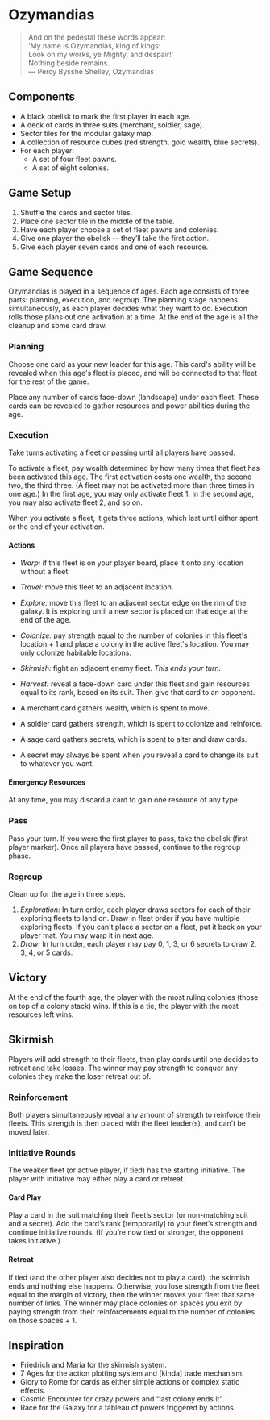 # Ozymandias
> And on the pedestal these words appear:  
> ’My name is Ozymandias, king of kings:  
> Look on my works, ye Mighty, and despair!’  
> Nothing beside remains.  
> — Percy Bysshe Shelley, Ozymandias

## Components
* A black obelisk to mark the first player in each age.
* A deck of cards in three suits (merchant, soldier, sage).
* Sector tiles for the modular galaxy map.
* A collection of resource cubes (red strength, gold wealth, blue secrets).
* For each player:
  * A set of four fleet pawns.
  * A set of eight colonies.

## Game Setup
1. Shuffle the cards and sector tiles.
2. Place one sector tile in the middle of the table.
3. Have each player choose a set of fleet pawns and colonies.
4. Give one player the obelisk -- they’ll take the first action.
5. Give each player seven cards and one of each resource.

## Game Sequence
Ozymandias is played in a sequence of ages.  Each age consists of three parts: planning, execution, and regroup.  The planning stage happens simultaneously, as each player decides what they want to do.  Execution rolls those plans out one activation at a time.  At the end of the age is all the cleanup and some card draw.

### Planning
Choose one card as your new leader for this age.  This card's ability will be revealed when this age's fleet is placed, and will be connected to that fleet for the rest of the game.

Place any number of cards face-down (landscape) under each fleet.  These cards can be revealed to gather resources and power abilities during the age.

### Execution
Take turns activating a fleet or passing until all players have passed.

To activate a fleet, pay wealth determined by how many times that fleet has been activated this age.  The first activation costs one wealth, the second two, the third three.  (A fleet may not be activated more than three times in one age.)  In the first age, you may only activate fleet 1.  In the second age, you may also activate fleet 2, and so on.

When you activate a fleet, it gets three actions, which last until either spent or the end of your activation.

#### Actions
* *Warp:* if this fleet is on your player board, place it onto any location without a fleet.
* *Travel:* move this fleet to an adjacent location.
* *Explore:* move this fleet to an adjacent sector edge on the rim of the galaxy.  It is exploring until a new sector is placed on that edge at the end of the age.
* *Colonize:* pay strength equal to the number of colonies in this fleet's location + 1 and place a colony in the active fleet's location. You may only colonize habitable locations.
* *Skirmish:* fight an adjacent enemy fleet. _This ends your turn._
* *Harvest:* reveal a face-down card under this fleet and gain resources equal to its rank, based on its suit.  Then give that card to an opponent.

* A merchant card gathers wealth, which is spent to move.
* A soldier card gathers strength, which is spent to colonize and reinforce.
* A sage card gathers secrets, which is spent to alter and draw cards.
* A secret may always be spent when you reveal a card to change its suit to whatever you want.

#### Emergency Resources
At any time, you may discard a card to gain one resource of any type.

### Pass
Pass your turn.  If you were the first player to pass, take the obelisk (first player marker).  Once all players have passed, continue to the regroup phase.

### Regroup
Clean up for the age in three steps.

1. *Exploration:* In turn order, each player draws sectors for each of their exploring fleets to land on.  Draw in fleet order if you have multiple exploring fleets.  If you can't place a sector on a fleet, put it back on your player mat.  You may warp it in next age.
2. *Draw:* In turn order, each player may pay 0, 1, 3, or 6 secrets to draw 2, 3, 4, or 5 cards.

## Victory
At the end of the fourth age, the player with the most ruling colonies (those on top of a colony stack) wins.  If this is a tie, the player with the most resources left wins.

## Skirmish
Players will add strength to their fleets, then play cards until one decides to retreat and take losses.  The winner may pay strength to conquer any colonies they make the loser retreat out of.

### Reinforcement
Both players simultaneously reveal any amount of strength to reinforce their fleets. This strength is then placed with the fleet leader(s), and can’t be moved later.

### Initiative Rounds
The weaker fleet (or active player, if tied) has the starting initiative.  The player with initiative may either play a card or retreat.

#### Card Play
Play a card in the suit matching their fleet’s sector (or non-matching suit and a secret). Add the card’s rank [temporarily] to your fleet’s strength and continue initiative rounds.  (If you’re now tied or stronger, the opponent takes initiative.)

#### Retreat
If tied (and the other player also decides not to play a card), the skirmish ends and nothing else happens.  Otherwise, you lose strength from the fleet equal to the margin of victory, then the winner moves your fleet that same number of links.  The winner may place colonies on spaces you exit by paying strength from their reinforcements equal to the number of colonies on those spaces + 1.

## Inspiration
* Friedrich and Maria for the skirmish system.
* 7 Ages for the action plotting system and [kinda] trade mechanism.
* Glory to Rome for cards as either simple actions or complex static effects.
* Cosmic Encounter for crazy powers and “last colony ends it”.
* Race for the Galaxy for a tableau of powers triggered by actions.
